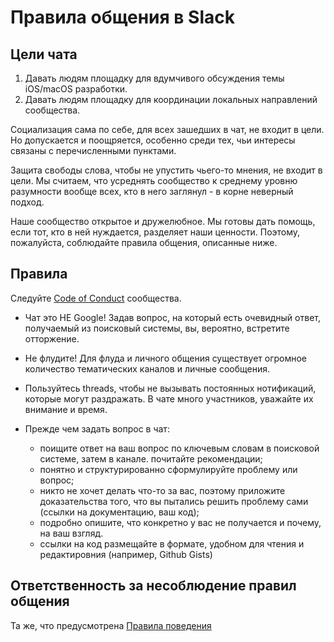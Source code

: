 # Правила общения в Slack

## Цели чата

1) Давать людям площадку для вдумчивого обсуждения темы iOS/macOS разработки.
2) Давать людям площадку для координации локальных направлений сообщества.

Социализация сама по себе, для всех зашедших в чат, не входит в цели.
Но допускается и поощряется, особенно среди тех, чьи интересы связаны с перечисленными пунктами.

Защита свободы слова, чтобы не упустить чьего-то мнения, не входит в цели.
Мы считаем, что усреднять сообщество к среднему уровню разумности вообще всех, кто в него заглянул - в корне неверный подход.

Наше сообщество открытое и дружелюбное. Мы готовы дать помощь, если тот, кто в ней нуждается, разделяет наши ценности.
Поэтому, пожалуйста, соблюдайте правила общения, описанные ниже.

## Правила

Следуйте [Code of Conduct](CODE_OF_CONDUCT.md) сообщества.

  - Чат это НЕ Google! Задав вопрос, на который есть очевидный ответ, получаемый из поисковый системы,
  вы, вероятно, встретите отторжение.

  - Не флудите! Для флуда и личного общения существует огромное количество тематических каналов и личные сообщения.

  - Пользуйтесь threads, чтобы не вызывать постоянных нотификаций, которые могут раздражать.
  В чате много участников, уважайте их внимание и время.

  - Прежде чем задать вопрос в чат:
    - поищите ответ на ваш вопрос по ключевым словам в поисковой системе, затем в канале. почитайте рекомендации;
    - понятно и структурированно сформулируйте проблему или вопрос;
    - никто не хочет делать что-то за вас, поэтому приложите доказательства того, что вы пытались решить
    проблему сами (ссылки на документацию, ваш код);
    - подробно опишите, что конкретно у вас не получается и почему, на ваш взгляд.
    - ссылки на код размещайте в формате, удобном для чтения и редактировния (например, Github Gists)

## Ответственность за несоблюдение правил общения

Та же, что предусмотрена [Правила поведения](CODE_OF_CONDUCT.md)
